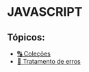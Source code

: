 # JAVASCRIPT

## Tópicos:
- [:capital_abcd: Coleções](colecoes.md)
- [:bug: Tratamento de erros](erros.md)